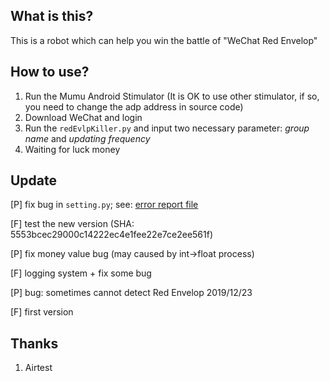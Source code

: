 ## What is this?

This is a robot which can help you win the battle of "WeChat Red Envelop"

## How to use?

1. Run the Mumu Android Stimulator (It is OK to use other stimulator, if so, you need to change the adp address in source code)
2. Download WeChat and login
2. Run the `redEvlpKiller.py` and input two necessary parameter: *group name* and *updating frequency*
3. Waiting for luck money

## Update

[P] fix bug in `setting.py`; see: [error report file](https://gitlab.com/wyatthuang/lucky-money-robot/blob/Bug_Report/1728c169d245f425a5c8ce1666cfd327822055fe.md) 

[F] test the new version (SHA: 5553bcec29000c14222ec4e1fee22e7ce2ee561f)

[P] fix money value bug (may caused by int->float process)

[F] logging system + fix some bug

[P] bug: sometimes cannot detect Red Envelop 2019/12/23

[F] first version

## Thanks

1. Airtest
